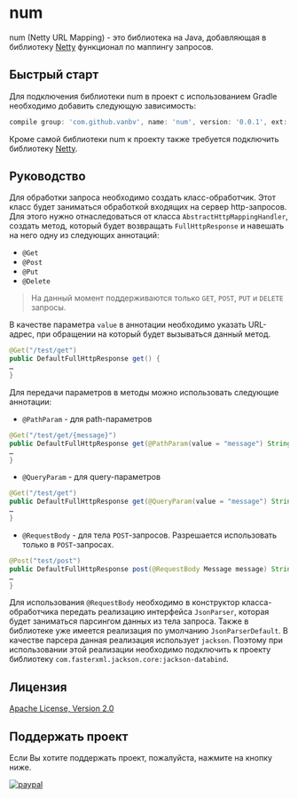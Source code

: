 # num
num (Netty URL Mapping) - это библиотека на Java, добавляющая в библиотеку [Netty](https://netty.io/) функционал по маппингу запросов.
## Быстрый старт
Для подключения библиотеки num в проект с использованием Gradle необходимо добавить следующую зависимость:
```groovy
compile group: 'com.github.vanbv', name: 'num', version: '0.0.1', ext: 'jar'
```
Кроме самой библиотеки num к проекту также требуется подключить библиотеку [Netty](https://netty.io/).
## Руководство
Для обработки запроса необходимо создать класс-обработчик. Этот класс будет заниматься обработкой входящих на сервер http-запросов. Для этого нужно отнаследоваться от класса `AbstractHttpMappingHandler`, создать метод, который будет возвращать `FullHttpResponse` и навешать на него одну из следующих аннотаций:
* `@Get`
* `@Post`
* `@Put`
* `@Delete`
> На данный момент поддерживаются только `GET`, `POST`, `PUT` и `DELETE` запросы.

В качестве параметра `value` в аннотации необходимо указать URL-адрес, при обращении на который будет вызываться данный метод.
```java
@Get("/test/get")
public DefaultFullHttpResponse get() {
…
}
```
Для передачи параметров в методы можно использовать следующие аннотации:
* `@PathParam` - для path-параметров
```java
@Get("/test/get/{message}")
public DefaultFullHttpResponse get(@PathParam(value = "message") String message) {
…
}
```
* `@QueryParam` - для query-параметров
```java
@Get("/test/get")
public DefaultFullHttpResponse get(@QueryParam(value = "message") String message) {
…
}
```
* `@RequestBody` - для тела `POST`-запросов. Разрешается использовать только в `POST`-запросах.
```java
@Post("test/post")
public DefaultFullHttpResponse post(@RequestBody Message message) String message) {
…
}
```
Для использования `@RequestBody` необходимо в конструктор класса-обработчика передать реализацию интерфейса `JsonParser`, которая будет заниматься парсингом данных из тела запроса. Также в библиотеке уже имеется реализация по умолчанию `JsonParserDefault`. В качестве парсера данная реализация использует `jackson`. Поэтому при использовании этой реализации необходимо подключить к проекту библиотеку `com.fasterxml.jackson.core:jackson-databind`.
## Лицензия
[Apache License, Version 2.0](http://www.apache.org/licenses/LICENSE-2.0)
## Поддержать проект
Если Вы хотите поддержать проект, пожалуйста, нажмите на кнопку ниже.

[![paypal](https://www.paypalobjects.com/en_US/i/btn/btn_donateCC_LG.gif)](https://www.paypal.com/cgi-bin/webscr?cmd=_s-xclick&hosted_button_id=BRSEKMVNLJMZQ&source=url)
